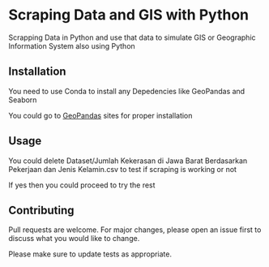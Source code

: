 # Scraping Data and GIS with Python

Scrapping Data in Python and use that data to simulate GIS or Geographic Information System also using Python

## Installation

You need to use Conda to install any Depedencies like GeoPandas and Seaborn

You could go to [GeoPandas](https://geopandas.org/en/stable/getting_started.html) sites for proper installation

## Usage

You could delete Dataset/Jumlah Kekerasan di Jawa Barat Berdasarkan Pekerjaan dan Jenis Kelamin.csv to test if scraping is working or not

If yes then you could proceed to try the rest

## Contributing

Pull requests are welcome. For major changes, please open an issue first to discuss what you would like to change.

Please make sure to update tests as appropriate.
